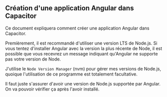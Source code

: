 ## Création d'une application Angular dans Capacitor

Ce document expliquera comment créer une application Angular dans Capacitor.

Premièrement, il est recommandé d'utiliser une version LTS de Node.js. Si vous tentez d'installer Angular avec la version la plus récente de Node, il est possible que vous recevrez un message indiquant qu'Angular ne supporte pas votre version de Node.

J'utilise le `Node Version Manager` (nvm) pour gérer mes versions de Node.js, quoique l'utilisation de ce programme est totalement facultative.

Il faut juste s'assurer d'avoir une version de Node.js supportée par Angular. On va pouvoir vérifier ça après l'avoir installé.
